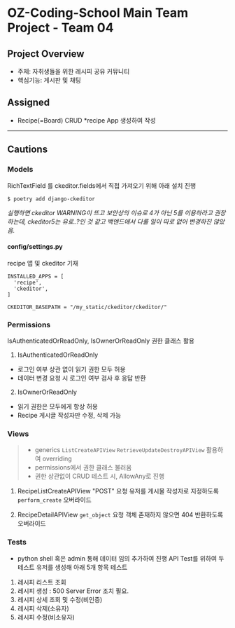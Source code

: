 # OZ-Coding-School Main Team Project - Team 04

## Project Overview
- 주제: 자취생들을 위한 레시피 공유 커뮤니티
- 핵심기능: 게시판 및 채팅

## Assigned
- Recipe(=Board) CRUD
*recipe App 생성하여 작성 
---
## Cautions
### Models

RichTextField 를 ckeditor.fields에서 직접 가져오기 위해 아래 설치 진행
```
$ poetry add django-ckeditor
```

*실행하면 ckeditor WARNING이 뜨고 보안상의 이슈로 4가 아닌 5를 이용하라고 권장하는데, ckeditor5는 유료..?인 것 같고 백엔드에서 다룰 일이 따로 없어 변경하진 않았음.*

#### config/settings.py
recipe 앱 및 ckeditor 기재
```
INSTALLED_APPS = [
  'recipe',
  'ckeditor',
]

CKEDITOR_BASEPATH = "/my_static/ckeditor/ckeditor/"
```

### Permissions
IsAuthenticatedOrReadOnly, IsOwnerOrReadOnly 권한 클래스 활용
1. IsAuthenticatedOrReadOnly
  - 로그인 여부 상관 없이 읽기 권한 모두 허용
  - 데이터 변경 요청 시 로그인 여부 검사 후 응답 반환
2. IsOwnerOrReadOnly
  - 읽기 권한은 모두에게 항상 허용
  - Recipe 게시글 작성자만 수정, 삭제 가능


### Views
> - generics `ListCreateAPIView` `RetrieveUpdateDestroyAPIView` 활용하여 overriding
> - permissions에서 권한 클래스 불러옴
> - 권한 상관없이 CRUD 테스트 시, AllowAny로 진행

1. RecipeListCreateAPIView
   "POST" 요청 유저를 게시물 작성자로 지정하도록 `perform_create` 오버라이드

2. RecipeDetailAPIView
   `get_object` 요청 객체 존재하지 않으면 404 반환하도록 오버라이드

### Tests
- python shell 혹은 admin 통해 데이터 임의 추가하여 진행
API Test를 위하여 두 테스트 유저를 생성해 아래 5개 항목 테스트 
1. 레시피 리스트 조회
2. 레시피 생성 : 500 Server Error 조치 필요.
3. 레시피 상세 조회 및 수정(비인증)
4. 레시피 삭제(소유자)
5. 레시피 수정(비소유자)
